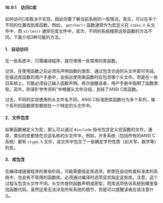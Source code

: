 #### 16.9.1　访问C库

如何访问C库取决于实现，因此你要了解当前系统的一般情况。首先，可以在多个不同的位置找到库函数。例如， `getchar()` 函数通常作为宏定义在 `stdio.h` 头文件中，而 `strlen()` 通常在库文件中。其次，不同的系统搜索这些函数的方法不同。下面介绍3种可能的方法。

#### 1．自动访问

在一些系统中，只需编译程序，就可使用一些常用的库函数。

记住，在使用函数之前必须先声明函数的类型，通过包含合适的头文件即可完成。在描述库函数的用户手册中，会指出使用某函数时应包含哪个头文件。但是在一些旧系统上，可能必须自己输入函数声明。再次提醒读者，用户手册中指明了函数类型。另外，附录B“参考资料”中根据头文件分组，总结了ANSI C库函数。

过去，不同的实现使用的头文件名不同。ANSI C标准把库函数分为多个系列，每个系列的函数原型都放在一个特定的头文件中。

#### 2．文件包含

如果函数被定义为宏，那么可以通过 `#include` 指令包含定义宏函数的文件。通常，类似的宏都放在合适名称的头文件中。例如，许多系统（包括所有的ANSI C系统）都有 `ctype.h` 文件，该文件中包含了一些确定字符性质（如大写、数字等）的宏。

#### 3．库包含

在编译或链接程序的某些阶段，可能需要指定库选项。即使在自动检查标准库的系统中，也会有不常用的函数库。必须通过编译时选项显式指定这些库。注意，这个过程与包含头文件不同。头文件提供函数声明或原型，而库选项告诉系统到哪里查找函数代码。虽然这里无法涉及所有系统的细节，但是可以提醒读者应该注意什么。

